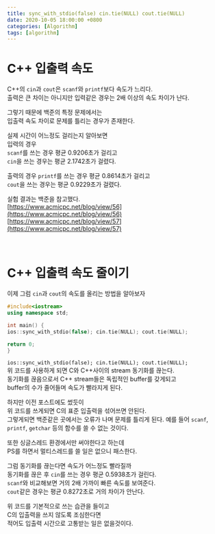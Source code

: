 ```yaml
---
title: sync_with_stdio(false) cin.tie(NULL) cout.tie(NULL)
date: 2020-10-05 18:00:00 +0800
categories: [Algorithm]
tags: [algorithm]
---
```


# C++ 입출력 속도
C++의 `cin`과 `cout`은 `scanf`와 `printf`보다 속도가 느리다.  
출력은 큰 차이는 아니지만 입력같은 경우는 2배 이상의 속도 차이가 난다.  

그렇기 때문에 백준의 특정 문제에서는  
입출력 속도 차이로 문제를 틀리는 경우가 존재한다.  

실제 시간이 어느정도 걸리는지 알아보면  
입력의 경우  
`scanf`를 쓰는 경우 평균 0.9206초가 걸리고  
`cin`을 쓰는 경우는 평균 2.1742초가 걸렸다.  

출력의 경우
`printf`를 쓰는 경우 평균 0.8614초가 걸리고  
`cout`을 쓰는 경우는 평균 0.9229초가 걸렸다.  

실험 결과는 백준을 참고했다.  
[https://www.acmicpc.net/blog/view/56](https://www.acmicpc.net/blog/view/56)  
[https://www.acmicpc.net/blog/view/57](https://www.acmicpc.net/blog/view/57)  
<br><br>

# C++ 입출력 속도 줄이기
이제 그럼 `cin`과 `cout`의 속도를 올리는 방법을 알아보자  
```c++
#include<iostream>
using namespace std;

int main() {
ios::sync_with_stdio(false); cin.tie(NULL); cout.tie(NULL);

return 0;
}
```

`ios::sync_with_stdio(false); cin.tie(NULL); cout.tie(NULL);`  
위 코드를 사용하게 되면 C와 C++사이의 stream 동기화를 끊는다.  
동기화를 끊음으로서 C++ stream들은 독립적인 buffer를 갖게되고  
buffer의 수가 줄어들며 속도가 빨라지게 된다.  

하지만 이전 포스트에도 썼듯이  
위 코드를 쓰게되면 C의 표준 입출력을 섞어쓰면 안된다.  
그렇게되면 백준같은 곳에서는 오류가 나며 문제를 틀리게 된다.
예를 들어 `scanf`, `printf`, `getchar` 등의 함수를 쓸 수 없는 것이다.  

또한 싱글스레드 환경에서만 써야한다고 하는데  
PS를 하면서 멀티스레드를 쓸 일은 없으니 패스한다.  

그럼 동기화를 끊는다면 속도가 어느정도 빨라질까  
동기화를 끊은 후 `cin`를 쓰는 경우 평균 0.5938초가 걸린다.  
`scanf`와 비교해보면 거의 2배 가까이 빠른 속도를 보여준다.  
`cout`같은 경우는 평균 0.8272초로 거의 차이가 안난다.  

위 코드를 기본적으로 쓰는 습관을 들이고  
C의 입출력을 쓰지 않도록 조심한다면  
적어도 입출력 시간으로 고통받는 일은 없을것이다.
